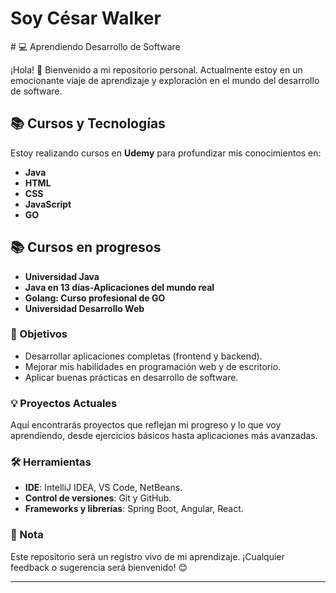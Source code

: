 <h1>Soy César Walker</h1>
# 💻 Aprendiendo Desarrollo de Software

¡Hola! 👋 Bienvenido a mi repositorio personal. Actualmente estoy en un emocionante viaje de aprendizaje y exploración en el mundo del desarrollo de software. 

## 📚 Cursos y Tecnologías
Estoy realizando cursos en **Udemy** para profundizar mis conocimientos en:
- **Java**
- **HTML**
- **CSS**
- **JavaScript**
- **GO**
##  📚 Cursos en progresos
- **Universidad Java**
- **Java en 13 días-Aplicaciones del mundo real**
- **Golang: Curso profesional de GO**
- **Universidad Desarrollo Web**

### 🚀 Objetivos
- Desarrollar aplicaciones completas (frontend y backend).
- Mejorar mis habilidades en programación web y de escritorio.
- Aplicar buenas prácticas en desarrollo de software.

### 💡 Proyectos Actuales
Aquí encontrarás proyectos que reflejan mi progreso y lo que voy aprendiendo, desde ejercicios básicos hasta aplicaciones más avanzadas.

### 🛠️ Herramientas
- **IDE**: IntelliJ IDEA, VS Code, NetBeans.
- **Control de versiones**: Git y GitHub.
- **Frameworks y librerías**: Spring Boot, Angular, React.

### 📌 Nota
Este repositorio será un registro vivo de mi aprendizaje. ¡Cualquier feedback o sugerencia será bienvenido! 😊

---
